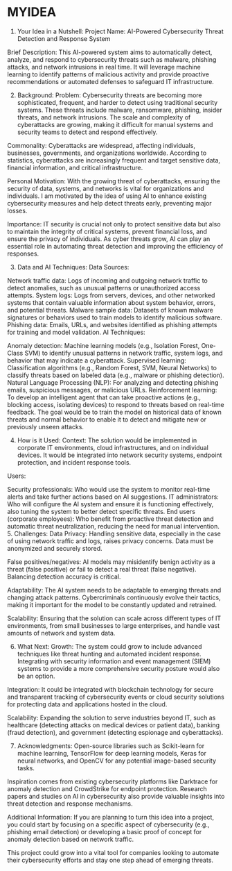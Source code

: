 # MYIDEA

1. Your Idea in a Nutshell:
Project Name: AI-Powered Cybersecurity Threat Detection and Response System

Brief Description: This AI-powered system aims to automatically detect, analyze, and respond to cybersecurity threats such as malware, phishing attacks, and network intrusions in real time. It will leverage machine learning to identify patterns of malicious activity and provide proactive recommendations or automated defenses to safeguard IT infrastructure.

2. Background:
Problem: Cybersecurity threats are becoming more sophisticated, frequent, and harder to detect using traditional security systems. These threats include malware, ransomware, phishing, insider threats, and network intrusions. The scale and complexity of cyberattacks are growing, making it difficult for manual systems and security teams to detect and respond effectively.

Commonality: Cyberattacks are widespread, affecting individuals, businesses, governments, and organizations worldwide. According to statistics, cyberattacks are increasingly frequent and target sensitive data, financial information, and critical infrastructure.

Personal Motivation: With the growing threat of cyberattacks, ensuring the security of data, systems, and networks is vital for organizations and individuals. I am motivated by the idea of using AI to enhance existing cybersecurity measures and help detect threats early, preventing major losses.

Importance: IT security is crucial not only to protect sensitive data but also to maintain the integrity of critical systems, prevent financial loss, and ensure the privacy of individuals. As cyber threats grow, AI can play an essential role in automating threat detection and improving the efficiency of responses.

3. Data and AI Techniques:
Data Sources:

Network traffic data: Logs of incoming and outgoing network traffic to detect anomalies, such as unusual patterns or unauthorized access attempts.
System logs: Logs from servers, devices, and other networked systems that contain valuable information about system behavior, errors, and potential threats.
Malware sample data: Datasets of known malware signatures or behaviors used to train models to identify malicious software.
Phishing data: Emails, URLs, and websites identified as phishing attempts for training and model validation.
AI Techniques:

Anomaly detection: Machine learning models (e.g., Isolation Forest, One-Class SVM) to identify unusual patterns in network traffic, system logs, and behavior that may indicate a cyberattack.
Supervised learning: Classification algorithms (e.g., Random Forest, SVM, Neural Networks) to classify threats based on labeled data (e.g., malware or phishing detection).
Natural Language Processing (NLP): For analyzing and detecting phishing emails, suspicious messages, or malicious URLs.
Reinforcement learning: To develop an intelligent agent that can take proactive actions (e.g., blocking access, isolating devices) to respond to threats based on real-time feedback.
The goal would be to train the model on historical data of known threats and normal behavior to enable it to detect and mitigate new or previously unseen attacks.

4. How is it Used:
Context: The solution would be implemented in corporate IT environments, cloud infrastructures, and on individual devices. It would be integrated into network security systems, endpoint protection, and incident response tools.

Users:

Security professionals: Who would use the system to monitor real-time alerts and take further actions based on AI suggestions.
IT administrators: Who will configure the AI system and ensure it is functioning effectively, also tuning the system to better detect specific threats.
End users (corporate employees): Who benefit from proactive threat detection and automatic threat neutralization, reducing the need for manual intervention.
5. Challenges:
Data Privacy: Handling sensitive data, especially in the case of using network traffic and logs, raises privacy concerns. Data must be anonymized and securely stored.

False positives/negatives: AI models may misidentify benign activity as a threat (false positive) or fail to detect a real threat (false negative). Balancing detection accuracy is critical.

Adaptability: The AI system needs to be adaptable to emerging threats and changing attack patterns. Cybercriminals continuously evolve their tactics, making it important for the model to be constantly updated and retrained.

Scalability: Ensuring that the solution can scale across different types of IT environments, from small businesses to large enterprises, and handle vast amounts of network and system data.

6. What Next:
Growth: The system could grow to include advanced techniques like threat hunting and automated incident response. Integrating with security information and event management (SIEM) systems to provide a more comprehensive security posture would also be an option.

Integration: It could be integrated with blockchain technology for secure and transparent tracking of cybersecurity events or cloud security solutions for protecting data and applications hosted in the cloud.

Scalability: Expanding the solution to serve industries beyond IT, such as healthcare (detecting attacks on medical devices or patient data), banking (fraud detection), and government (detecting espionage and cyberattacks).

7. Acknowledgments:
Open-source libraries such as Scikit-learn for machine learning, TensorFlow for deep learning models, Keras for neural networks, and OpenCV for any potential image-based security tasks.

Inspiration comes from existing cybersecurity platforms like Darktrace for anomaly detection and CrowdStrike for endpoint protection. Research papers and studies on AI in cybersecurity also provide valuable insights into threat detection and response mechanisms.

Additional Information:
If you are planning to turn this idea into a project, you could start by focusing on a specific aspect of cybersecurity (e.g., phishing email detection) or developing a basic proof of concept for anomaly detection based on network traffic.

This project could grow into a vital tool for companies looking to automate their cybersecurity efforts and stay one step ahead of emerging threats.
